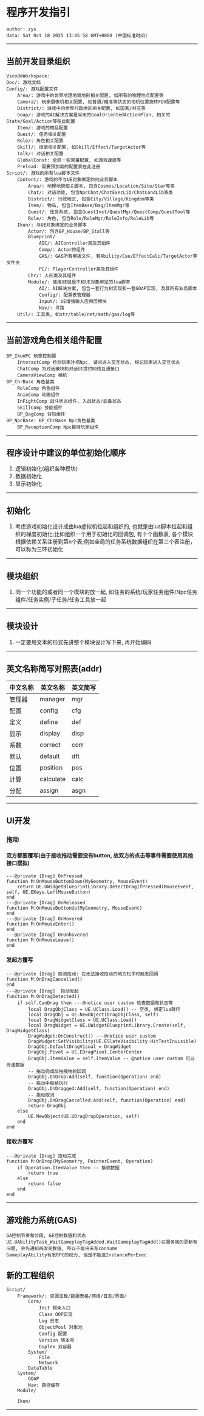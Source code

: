 
# 程序开发指引
```
author: zys
data: Sat Oct 18 2025 13:45:58 GMT+0800 (中国标准时间)
```
---
## 当前开发目录组织
```
VscodeWorkspace:
Doc/: 游戏文档
Config/: 游戏配置文件
    Area/: 游戏中的世界地理地貌地形相关配置, 如所有的物理地点配置等
    Camera/: 玩家摄像机相关配置, 如普通/瞄准等状态的相机位置旋转FOV配置等
    District/: 游戏中的世界行政地区相关配置, 如国家/村庄等
    Goap/: 游戏的AI解决方案是采用的GoalOrientedActionPlan, 相关的State/Goal/Action等在此配置
    Item/: 游戏的物品配置
    Quest/: 任务相关配置
    Role/: 角色相关配置
    Skill/: 技能相关配置, 如Skill/Effect/TargetActor等
    Talk/: 对话相关配置
    GlobalConst: 全局一些常量配置, 如游戏速度等
    Preload: 需要预加载的配置表在此注册
Script/: 游戏的所有lua脚本文件
    Content/: 游戏的不与UE对象绑定的纯业务脚本
        Area/: 地理地貌相关脚本, 包含Cosmos/Location/Site/Star等类
        Chat/: 对话功能, 包含NpcChat/ChatExecLib/ChatCondLib等类
        District/: 行政地区, 包含City/Village/Kingdom等类
        Item/: 物品, 包含ItemBase/Bag/ItemMgr等
        Quest/: 任务系统, 包含QuestInst/QuestMgr/QuestComp/QuestTool等
        Role/: 角色, 包含Role/RoleMgr/RoleInfo/RoleLib等
    Ikun/: 与UE对象绑定的业务脚本
        Actor/: 包含BP_House/BP_Stall等
        Blueprint/
            AIC/: AIController类及其组件
            Comp/: Actor的组件
            GAS/: GAS所有模板文件, 有Ability/Cue/EffectCalc/TargetActor等文件夹
            PC/: PlayerController类及其组件
        Chr/: 人形类及其组件
        Module/: 使用UE但是不和UE对象绑定的lua脚本
            AI/: AI解决方案, 包含一套行为树实现和一套GOAP实现, 及其所有业务脚本
            Config/: 配置表管理器
            Input/: UE增强输入应用层模块
            Nav/: 寻路
    Util/: 工具类, 如str/table/net/math/gas/log等
```
---
## 当前游戏角色相关组件配置
```
BP_IkunPC 玩家控制器
    InteractComp 检测玩家注视Npc, 请求进入交互状态, 标记玩家进入交互状态
    ChatComp 为对话模块和对话UI提供网络互通接口
    CameraViewComp 相机
BP_ChrBase 角色基类
    RoleComp 角色组件
    AnimComp 动画组件
    InFightComp 战斗状态组件, 入战状态/武备状态
    SkillComp 技能组件
    BP_BagComp 背包组件
BP_NpcBase: BP_ChrBase Npc角色基类
    BP_ReceptionComp Npc接待玩家组件
```
---
## 程序设计中建议的单位初始化顺序
1. 逻辑初始化(组织各种模块)
2. 数据初始化
3. 显示初始化
---
## 初始化
1. 考虑游戏初始化设计成由lua虚拟机拉起和组织的, 也就是由lua脚本拉起和组织的梯度初始化;比如组织一个用于初始化的回调包, 有十个函数表, 各个模块根据依赖关系注册到第n个表;例如全局的任务系统数据组织在第三个表注册，可以称为三环初始化
---
## 模块组织
1. 同一个功能的或者同一个模块的放一起, 如任务的系统/玩家任务组件/Npc任务组件/任务实例/子任务/任务工具放一起
---
## 模块设计
1. 一定要用文本的形式先讲整个模块设计写下来, 再开始编码
---
## 英文名称简写对照表(addr)
|中文名称|英文名称|英文简写|
|-|-|-|
|管理器|manager|mgr|
|配置|config|cfg|
|定义|define|def|
|显示|display|disp|
|系数|correct|corr|
|默认|default|dft|
|位置|position|pos|
|计算|calculate|calc|
|分配|assign|asgn|
---
## UI开发
### 拖动
#### 双方都要覆写(由于接收拖动需要没有button, 故双方的点击等事件需要使用其他接口模拟)
```
---@private [Drag] OnPressed
function M:OnMouseButtonDown(MyGeometry, MouseEvent)
    return UE.UWidgetBlueprintLibrary.DetectDragIfPressed(MouseEvent, self, UE.EKeys.LeftMouseButton)
end
---@private [Drag] OnReleased
function M:OnMouseButtonUp(MyGeometry, MouseEvent)
end
---@private [Drag] OnHovered
function M:OnMouseEnter()
end
---@private [Drag] OnUnhovered
function M:OnMouseLeave()
end
```
#### 发起方覆写
```
---@private [Drag] 取消拖动: 在无法接收拖动的地方松手时触发回调
function M:OnDragCancelled()
end
---@private [Drag]  拖动发起
function M:OnDragDetected()
    if self.CanDrag then ---@notice user custom 检查数据和状态等
        local DragObjClass = UE.UClass.Load() -- 空类, 绑定lua就行
        local DragObj = UE.NewObject(DragObjClass, self)
        local DragWidgetClass = UE.UClass.Load()
        local DragWidget = UE.UWidgetBlueprintLibrary.Create(self, DragWidgetClass)
        DragWidget:OnConstruct() ---@notice user custom
        DragWidget:SetVisibility(UE.ESlateVisibility.HitTestInvisible)
        DragObj.DefaultDragVisual = DragWidget
        DragObj.Pivot = UE.EDragPivot.CenterCenter
        DragObj.ItemValue = self.ItemValue -- @notice user custom 可以传递数据
        -- 拖动完成后拖拽物的回调
        DragObj.OnDrop:Add(self, function(Operation) end)
        -- 拖动中每帧执行
        DragObj.OnDragged:Add(self, function(Operation) end)
        -- 拖动取消
        DragObj.OnDragCancelled:Add(self, function(Operation) end)
        return DragObj
    else
        UE.NewObject(UE.UDragDropOperation, self)
    end
end
```
#### 接收方覆写
```
---@private [Drag] 拖动完成
function M:OnDrop(MyGeometry, PointerEvent, Operation)
    if Operation.ItemValue then -- 接收数据
        return true
    else
        return false
    end
end
```
---
## 游戏能力系统(GAS)
```
GA控制节奏和分段, GE控制数值和状态
UE.UAbilityTask_WaitGameplayTagAdded.WaitGameplayTagAdd()在服务端的更新有问题, 会先通知再改变数值, 所以不能用来写consume
GameplayAbility有发RPC的权力, 但是不能选InstancePerExec
```
## 新的工程组织
```
Script/
    Framework/: 资源加载/数据表格/网络/日志/界面/
        Core/
            Init 框架入口
            Class OOP实现
            Log 日志
            ObjectPool 对象池
            Config 配置
            Version 版本号
            Duplex 双容器
        System/
            File
            Network
        DataTable
    System/
        GOAP
        Nav: 路径缓存
    Module/

    Ikun/
```
---